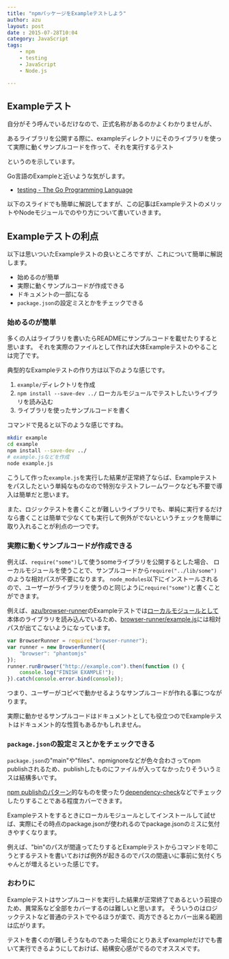```yaml
---
title: "npmパッケージをExampleテストしよう"
author: azu
layout: post
date : 2015-07-28T10:04
category: JavaScript
tags:
    - npm
    - testing
    - JavaScript
    - Node.js

---
```


## Exampleテスト

自分がそう呼んでいるだけなので、正式名称があるのかよくわかりませんが、

あるライブラリを公開する際に、exampleディレクトリにそのライブラリを使って実際に動くサンプルコードを作って、それを実行するテスト

というのを示しています。

Go言語のExampleと近いような気がします。

- [testing - The Go Programming Language](http://golang.org/pkg/testing/ "testing - The Go Programming Language")

以下のスライドでも簡単に解説してますが、この記事はExampleテストのメリットやNodeモジュールでのやり方について書いていきます。

<!--<div class="kwout" style="text-align: center;"><a href="http://azu.github.io/slide/assistant-bucho/test-everything.html"><img src="http://kwout.com/cutout/c/eg/rb/qs2_bor.jpg" alt="http://azu.github.io/slide/assistant-bucho/test-everything.html" title="ロジック、E2E、描画、音、動画、Example、文章 - 色々なJSテスト" width="600" height="294" style="border: none;" /></a><p style="margin-top: 10px; text-align: center;"><a href="http://azu.github.io/slide/assistant-bucho/test-everything.html">ロジック、E2E、描画、音、動画、Example、文章 - 色々なJSテスト</a></p></div>
-->

## Exampleテストの利点

以下は思いついたExampleテストの良いところですが、これについて簡単に解説します。

- 始めるのが簡単
- 実際に動くサンプルコードが作成できる
- ドキュメントの一部になる
- `package.json`の設定ミスとかをチェックできる


### 始めるのが簡単

多くの人はライブラリを書いたらREADMEにサンプルコードを載せたりすると思います。
それを実際のファイルとして作れば大体Exampleテストのやることは完了です。

典型的なExampleテストの作り方は以下のような感じです。

1. `example/`ディレクトリを作成
2. `npm install --save-dev ../` ローカルモジュールでテストしたいライブラリを読み込む
3. ライブラリを使ったサンプルコードを書く

コマンドで見ると以下のような感じですね。

```sh
mkdir example
cd example
npm install --save-dev ../
# example.jsなどを作成
node example.js
```

こうして作った`example.js`を実行した結果が正常終了ならば、Exampleテストをパスしたという単純なものなので特別なテストフレームワークなども不要で導入は簡単だと思います。

また、ロジックテストを書くことが難しいライブラリでも、単純に実行するだけなら書くことは簡単で少なくても実行して例外がでないというチェックを簡単に取り入れることが利点の一つです。

### 実際に動くサンプルコードが作成できる

例えば、`require("some")`して使うsomeライブラリを公開するとした場合、
ローカルモジュールを使うことで、サンプルコードから`require("../lib/some")`のような相対パスが不要になります。
`node_modules`以下にインストールされるので、ユーザーがライブラリを使うのと同じように`require("some")`と書くことができます。

例えば、[azu/browser-runner](https://github.com/azu/browser-runner "azu/browser-runner")のExampleテストでは[ローカルモジュールとして](https://github.com/azu/browser-runner/blob/d4003d7dae6f3766c9447c7310092529d16956f5/example/package.json#L15)本体のライブラリを読み込んでいるため、[browser-runner/example.js](https://github.com/azu/browser-runner/blob/master/example/example.js "browser-runner/example.js at master · azu/browser-runner")には相対パスが出てこないようになっています。

```js
var BrowserRunner = require("browser-runner");
var runner = new BrowserRunner({
    "browser": "phantomjs"
});
runner.runBrowser("http://example.com").then(function () {
    console.log("FINISH EXAMPLE!");
}).catch(console.error.bind(console));
```

つまり、ユーザーがコピペで動かせるようなサンプルコードが作れる事につながります。

実際に動かせるサンプルコードはドキュメントとしても役立つのでExampleテストはドキュメント的な性質もあるかもしれません。

### `package.json`の設定ミスとかをチェックできる

`package.json`の"main"や"files"、npmignoreなどが色々合わさってnpm publishされるため、publishしたものにファイルが入ってなかったりそういうミスは結構多いです。

[npm publishのパターン](http://efcl.info/2015/04/09/npm-publish-pattern/ "npm publishのパターン")的なものを使ったり[dependency-check](https://www.npmjs.com/package/dependency-check "dependency-check")などでチェックしたりすることである程度カバーできます。

Exampleテストをするときにローカルモジュールとしてインストールして試せば、実際にその時点のpackage.jsonが使われるのでpackage.jsonのミスに気付きやすくなります。

例えば、"bin"のパスが間違ってたりするとExampleテストからコマンドを叩こうとするテストを書いておけば例外が起きるのでパスの間違いに事前に気付くちゃんとが増えるといった感じです。

### おわりに

Exampleテストはサンプルコードを実行した結果が正常終了であるという前提のため、異常系など全部をカバーするのは難しいと思います。
そういうのはロジックテストなど普通のテストでやるほうが楽で、両方できるとカバー出来る範囲は広がります。

テストを書くのが難しそうなものであった場合にとりあえずexampleだけでも書いて実行できるようにしておけば、結構安心感がでるのでオススメです。